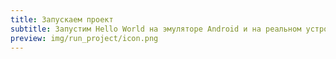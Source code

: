 ```yaml
---
title: Запускаем проект
subtitle: Запустим Hello World на эмуляторе Android и на реальном устройстве
preview: img/run_project/icon.png
---
```

